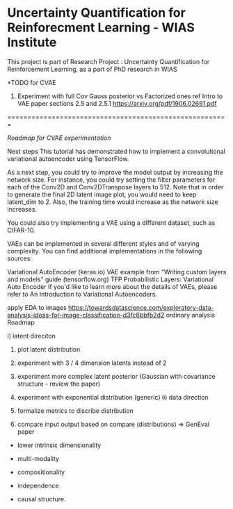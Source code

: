# Uncertainty Quantification for Reinforecment Learning - WIAS Institute
This project is part of Research Project : Uncertainty Quantification for Reinforcement Learning, as a part of PhD research in WIAS


*TODO for CVAE

1. Experiment with full Cov Gauss posterior vs Factorized ones
ref
Intro to VAE paper sections 2.5 and 2.5.1
https://arxiv.org/pdf/1906.02691.pdf

=======================================================

*Roadmap for CVAE experimentation*

Next steps
This tutorial has demonstrated how to implement a convolutional variational autoencoder using TensorFlow.

As a next step, you could try to improve the model output by increasing the network size. For instance, you could try setting the filter parameters for each of the Conv2D and Conv2DTranspose layers to 512. Note that in order to generate the final 2D latent image plot, you would need to keep latent_dim to 2. Also, the training time would increase as the network size increases.

You could also try implementing a VAE using a different dataset, such as CIFAR-10.

VAEs can be implemented in several different styles and of varying complexity. You can find additional implementations in the following sources:

Variational AutoEncoder (keras.io)
VAE example from "Writing custom layers and models" guide (tensorflow.org)
TFP Probabilistic Layers: Variational Auto Encoder
If you'd like to learn more about the details of VAEs, please refer to An Introduction to Variational Autoencoders.



apply EDA to images https://towardsdatascience.com/exploratory-data-analysis-ideas-for-image-classification-d3fc6bbfb2d2
ordinary analysis
Roadmap

i) latent direciton

1) plot latent distribution

2) experiment with 3 / 4 dimension latents instead of 2

2) experiment more complex latent posterior (Gaussian with covariance structure - review the paper)

3) experiment with exponential distribution (generic)
ii) data direction

1) formalize metrics to discribe distribution

2) compare input output based on compare (distributions) => GenEval paper

 - lower intrinsic dimensionality 

 - multi-modality 

 - compositionality

 -  independence

 - causal structure.

